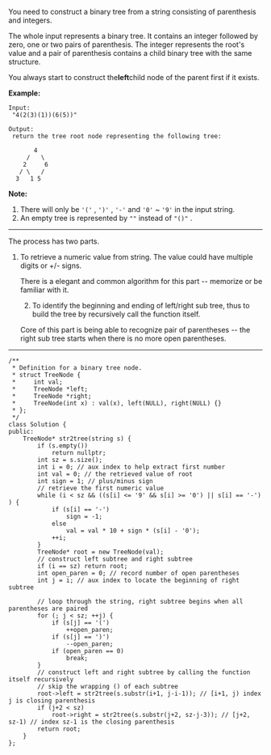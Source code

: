 You need to construct a binary tree from a string consisting of parenthesis and integers.

The whole input represents a binary tree. It contains an integer followed by zero, one or two pairs of parenthesis. The integer represents the root's value and a pair of parenthesis contains a child binary tree with the same structure.

You always start to construct the**left**child node of the parent first if it exists.

**Example:**  


```
Input:
 "4(2(3)(1))(6(5))"

Output:
 return the tree root node representing the following tree:

       4
     /   \
    2     6
   / \   / 
  3   1 5   

```



**Note:**  


1. There will only be
   `'('`
   ,
   `')'`
   ,
   `'-'`
   and
   `'0'`
   ~
   `'9'`
   in the input string.
2. An empty tree is represented by
   `""`
   instead of
   `"()"`
   .



---



The process has two parts.

1. To retrieve a numeric value from string. The value could have multiple digits or +/- signs.

    There is a elegant and common algorithm for this part -- memorize or be familiar with it.

    2. To identify the beginning and ending of left/right sub tree, thus to build the tree by recursively call the function itself.

    Core of this part is being able to recognize pair of parentheses -- the right sub tree starts when there is no more open parentheses.



---



```
/**
 * Definition for a binary tree node.
 * struct TreeNode {
 *     int val;
 *     TreeNode *left;
 *     TreeNode *right;
 *     TreeNode(int x) : val(x), left(NULL), right(NULL) {}
 * };
 */
class Solution {
public:
    TreeNode* str2tree(string s) {
        if (s.empty())
            return nullptr;
        int sz = s.size();
        int i = 0; // aux index to help extract first number
        int val = 0; // the retrieved value of root
        int sign = 1; // plus/minus sign
        // retrieve the first numeric value
        while (i < sz && ((s[i] <= '9' && s[i] >= '0') || s[i] == '-') ) {
            if (s[i] == '-')
                sign = -1;
            else
                val = val * 10 + sign * (s[i] - '0');
            ++i;
        }
        TreeNode* root = new TreeNode(val);
        // construct left subtree and right subtree
        if (i == sz) return root;
        int open_paren = 0; // record number of open parentheses
        int j = i; // aux index to locate the beginning of right subtree
        
        // loop through the string, right subtree begins when all parentheses are paired
        for (; j < sz; ++j) {
            if (s[j] == '(')
                ++open_paren;
            if (s[j] == ')')
                --open_paren;
            if (open_paren == 0)
                break;
        }
        // construct left and right subtree by calling the function itself recursively
        // skip the wrapping () of each subtree
        root->left = str2tree(s.substr(i+1, j-i-1)); // [i+1, j) index j is closing parenthesis
        if (j+2 < sz)
            root->right = str2tree(s.substr(j+2, sz-j-3)); // [j+2, sz-1) // index sz-1 is the closing parenthesis
        return root;
    }
};
```



